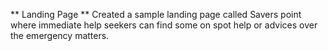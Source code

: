 ** Landing Page **
Created a sample landing page called Savers point where immediate help seekers can find some on spot help or advices over the emergency matters.
